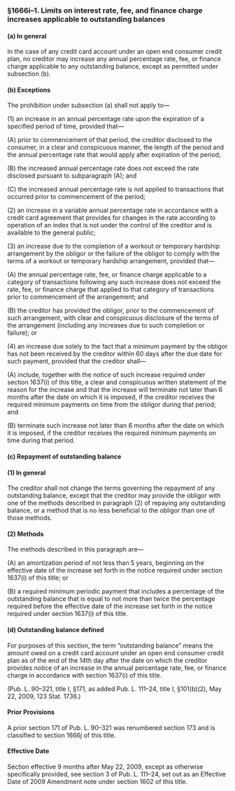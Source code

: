 ### §1666i–1. Limits on interest rate, fee, and finance charge increases applicable to outstanding balances ###

#### (a) In general ####

In the case of any credit card account under an open end consumer credit plan, no creditor may increase any annual percentage rate, fee, or finance charge applicable to any outstanding balance, except as permitted under subsection (b).

#### (b) Exceptions ####

The prohibition under subsection (a) shall not apply to—

(1) an increase in an annual percentage rate upon the expiration of a specified period of time, provided that—

(A) prior to commencement of that period, the creditor disclosed to the consumer, in a clear and conspicuous manner, the length of the period and the annual percentage rate that would apply after expiration of the period;

(B) the increased annual percentage rate does not exceed the rate disclosed pursuant to subparagraph (A); and

(C) the increased annual percentage rate is not applied to transactions that occurred prior to commencement of the period;

(2) an increase in a variable annual percentage rate in accordance with a credit card agreement that provides for changes in the rate according to operation of an index that is not under the control of the creditor and is available to the general public;

(3) an increase due to the completion of a workout or temporary hardship arrangement by the obligor or the failure of the obligor to comply with the terms of a workout or temporary hardship arrangement, provided that—

(A) the annual percentage rate, fee, or finance charge applicable to a category of transactions following any such increase does not exceed the rate, fee, or finance charge that applied to that category of transactions prior to commencement of the arrangement; and

(B) the creditor has provided the obligor, prior to the commencement of such arrangement, with clear and conspicuous disclosure of the terms of the arrangement (including any increases due to such completion or failure); or

(4) an increase due solely to the fact that a minimum payment by the obligor has not been received by the creditor within 60 days after the due date for such payment, provided that the creditor shall—

(A) include, together with the notice of such increase required under section 1637(i) of this title, a clear and conspicuous written statement of the reason for the increase and that the increase will terminate not later than 6 months after the date on which it is imposed, if the creditor receives the required minimum payments on time from the obligor during that period; and

(B) terminate such increase not later than 6 months after the date on which it is imposed, if the creditor receives the required minimum payments on time during that period.

#### (c) Repayment of outstanding balance ####

#### (1) In general ####

The creditor shall not change the terms governing the repayment of any outstanding balance, except that the creditor may provide the obligor with one of the methods described in paragraph (2) of repaying any outstanding balance, or a method that is no less beneficial to the obligor than one of those methods.

#### (2) Methods ####

The methods described in this paragraph are—

(A) an amortization period of not less than 5 years, beginning on the effective date of the increase set forth in the notice required under section 1637(i) of this title; or

(B) a required minimum periodic payment that includes a percentage of the outstanding balance that is equal to not more than twice the percentage required before the effective date of the increase set forth in the notice required under section 1637(i) of this title.

#### (d) Outstanding balance defined ####

For purposes of this section, the term “outstanding balance” means the amount owed on a credit card account under an open end consumer credit plan as of the end of the 14th day after the date on which the creditor provides notice of an increase in the annual percentage rate, fee, or finance charge in accordance with section 1637(i) of this title.

(Pub. L. 90–321, title I, §171, as added Pub. L. 111–24, title I, §101(b)(2), May 22, 2009, 123 Stat. 1736.)

#### Prior Provisions ####

A prior section 171 of Pub. L. 90–321 was renumbered section 173 and is classified to section 1666j of this title.

#### Effective Date ####

Section effective 9 months after May 22, 2009, except as otherwise specifically provided, see section 3 of Pub. L. 111–24, set out as an Effective Date of 2009 Amendment note under section 1602 of this title.